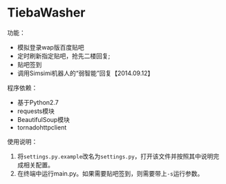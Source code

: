 TiebaWasher
===========

功能：

- 模拟登录wap版百度贴吧
- 定时刷新指定贴吧，抢先二楼回复;
- 贴吧签到
- 调用Simsimi机器人的“弱智能”回复【2014.09.12】

程序依赖：

- 基于Python2.7
- requests模块
- BeautifulSoup模块
- tornadohttpclient

使用说明：

1. 将`settings.py.example`改名为`settings.py`，打开该文件并按照其中说明完成相关配置。
2. 在终端中运行main.py。如果需要贴吧签到，则需要带上`-s`运行参数。
